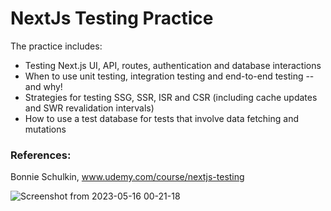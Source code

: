 # NextJs Testing Practice
The practice includes:

* Testing Next.js UI, API, routes, authentication and database interactions
* When to use unit testing, integration testing and end-to-end testing -- and why!
* Strategies for testing SSG, SSR, ISR and CSR (including cache updates and SWR revalidation intervals)
* How to use a test database for tests that involve data fetching and mutations

### References:
Bonnie Schulkin, www.udemy.com/course/nextjs-testing

![Screenshot from 2023-05-16 00-21-18](https://github.com/danieltkach/nextjs-testing/assets/70539591/a81be9d1-9766-496a-882d-3eba7ee6dd05)
